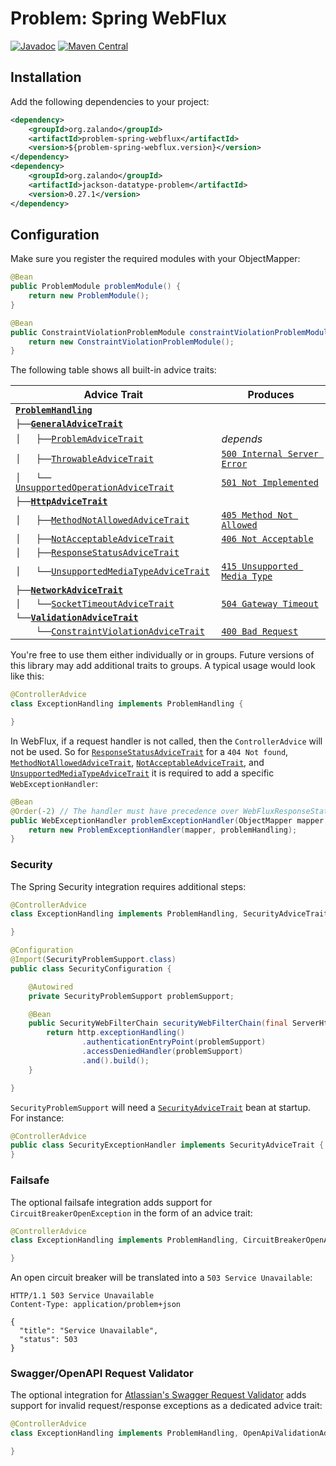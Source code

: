 # Problem: Spring WebFlux

[![Javadoc](http://javadoc.io/badge/org.zalando/problem-spring-webflux.svg)](http://www.javadoc.io/doc/org.zalando/problem-spring-webflux)
[![Maven Central](https://img.shields.io/maven-central/v/org.zalando/problem-spring-webflux.svg)](https://maven-badges.herokuapp.com/maven-central/org.zalando/problem-spring-webflux)

## Installation

Add the following dependencies to your project:

```xml
<dependency>
    <groupId>org.zalando</groupId>
    <artifactId>problem-spring-webflux</artifactId>
    <version>${problem-spring-webflux.version}</version>
</dependency>
<dependency>
    <groupId>org.zalando</groupId>
    <artifactId>jackson-datatype-problem</artifactId>
    <version>0.27.1</version>
</dependency>
```

## Configuration

Make sure you register the required modules with your ObjectMapper:

```java
@Bean
public ProblemModule problemModule() {
    return new ProblemModule();
}

@Bean
public ConstraintViolationProblemModule constraintViolationProblemModule() {
    return new ConstraintViolationProblemModule();
}
```

The following table shows all built-in advice traits:

| Advice Trait                                                                                                                                                       | Produces                                                  |
|--------------------------------------------------------------------------------------------------------------------------------------------------------------------|-----------------------------------------------------------|
| [**`ProblemHandling`**](src/main/java/org/zalando/problem/spring/webflux/advice/ProblemHandling.java)                                                              |                                                           |
| `├──`[**`GeneralAdviceTrait`**](src/main/java/org/zalando/problem/spring/webflux/advice/general/GeneralAdviceTrait.java)                                           |                                                           |
| `│   ├──`[`ProblemAdviceTrait`](src/main/java/org/zalando/problem/spring/webflux/advice/general/ProblemAdviceTrait.java)                                           | *depends*                                                 |
| `│   ├──`[`ThrowableAdviceTrait`](src/main/java/org/zalando/problem/spring/webflux/advice/general/ThrowableAdviceTrait.java)                                       | [`500 Internal Server Error`](https://httpstatus.es/500)  |
| `│   └──`[ `UnsupportedOperationAdviceTrait`](src/main/java/org/zalando/problem/spring/webflux/advice/general/UnsupportedOperationAdviceTrait.java)                | [`501 Not Implemented`](https://httpstatus.es/501)        |
| `├──`[**`HttpAdviceTrait`**](src/main/java/org/zalando/problem/spring/webflux/advice/http/HttpAdviceTrait.java)                                                    |                                                           |
| `│   ├──`[`MethodNotAllowedAdviceTrait`](src/main/java/org/zalando/problem/spring/webflux/advice/http/MethodNotAllowedAdviceTrait.java)                            | [`405 Method Not Allowed`](https://httpstatus.es/405)     |
| `│   ├──`[`NotAcceptableAdviceTrait`](src/main/java/org/zalando/problem/spring/webflux/advice/http/NotAcceptableAdviceTrait.java)                                  | [`406 Not Acceptable`](https://httpstatus.es/406)         |
| `│   ├──`[`ResponseStatusAdviceTrait`](src/main/java/org/zalando/problem/spring/webflux/advice/http/ResponseStatusAdviceTrait.java)                                |                                                           |
| `│   └──`[`UnsupportedMediaTypeAdviceTrait`](src/main/java/org/zalando/problem/spring/webflux/advice/http/UnsupportedMediaTypeAdviceTrait.java)                    | [`415 Unsupported Media Type`](https://httpstatus.es/415) |
| `├──`[**`NetworkAdviceTrait`**](src/main/java/org/zalando/problem/spring/webflux/advice/network/NetworkAdviceTrait.java)                                           |                                                           |
| `│   └──`[`SocketTimeoutAdviceTrait`](src/main/java/org/zalando/problem/spring/webflux/advice/network/SocketTimeoutAdviceTrait.java)                               | [`504 Gateway Timeout`](https://httpstatus.es/504)        |
| `└──`[**`ValidationAdviceTrait`**](src/main/java/org/zalando/problem/spring/webflux/advice/validation/ValidationAdviceTrait.java)                                  |                                                           |
| `    └──`[`ConstraintViolationAdviceTrait`](src/main/java/org/zalando/problem/spring/webflux/advice/validation/ConstraintViolationAdviceTrait.java)                | [`400 Bad Request`](https://httpstatus.es/400)            |

You're free to use them either individually or in groups. Future versions of this library may add additional traits to groups. A typical usage would look like this:

```java
@ControllerAdvice
class ExceptionHandling implements ProblemHandling {

}
```

In WebFlux, if a request handler is not called, then the `ControllerAdvice` will not be used. So for
[`ResponseStatusAdviceTrait`](src/main/java/org/zalando/problem/spring/webflux/advice/http/ResponseStatusAdviceTrait.java) for a `404 Not found`, 
[`MethodNotAllowedAdviceTrait`](src/main/java/org/zalando/problem/spring/webflux/advice/http/MethodNotAllowedAdviceTrait.java), 
[`NotAcceptableAdviceTrait`](src/main/java/org/zalando/problem/spring/webflux/advice/http/NotAcceptableAdviceTrait.java), 
and [`UnsupportedMediaTypeAdviceTrait`](src/main/java/org/zalando/problem/spring/webflux/advice/http/UnsupportedMediaTypeAdviceTrait.java)
it is required to add a specific `WebExceptionHandler`:

```java
@Bean
@Order(-2) // The handler must have precedence over WebFluxResponseStatusExceptionHandler and Spring Boot's ErrorWebExceptionHandler
public WebExceptionHandler problemExceptionHandler(ObjectMapper mapper, ProblemHandling problemHandling) {
    return new ProblemExceptionHandler(mapper, problemHandling);
}
```

### Security

The Spring Security integration requires additional steps:

```java
@ControllerAdvice
class ExceptionHandling implements ProblemHandling, SecurityAdviceTrait {

}
```

```java
@Configuration
@Import(SecurityProblemSupport.class)
public class SecurityConfiguration {

    @Autowired
    private SecurityProblemSupport problemSupport;

    @Bean
    public SecurityWebFilterChain securityWebFilterChain(final ServerHttpSecurity http) {
        return http.exceptionHandling()
                .authenticationEntryPoint(problemSupport)
                .accessDeniedHandler(problemSupport)
                .and().build();
    }

}
```

`SecurityProblemSupport` will need a [`SecurityAdviceTrait`](src/main/java/org/zalando/problem/spring/webflux/advice/security/SecurityAdviceTrait.java) bean at startup. For instance:

```java
@ControllerAdvice
public class SecurityExceptionHandler implements SecurityAdviceTrait {
}
```

### Failsafe

The optional failsafe integration adds support for `CircuitBreakerOpenException` in the form of an advice trait:

```java
@ControllerAdvice
class ExceptionHandling implements ProblemHandling, CircuitBreakerOpenAdviceTrait {

}
```

An open circuit breaker will be translated into a `503 Service Unavailable`:

```http
HTTP/1.1 503 Service Unavailable
Content-Type: application/problem+json

{
  "title": "Service Unavailable",
  "status": 503
}
```

### Swagger/OpenAPI Request Validator

The optional integration for [Atlassian's Swagger Request Validator](https://bitbucket.org/atlassian/swagger-request-validator)
adds support for invalid request/response exceptions as a dedicated advice trait:

```java
@ControllerAdvice
class ExceptionHandling implements ProblemHandling, OpenApiValidationAdviceTrait {

}
```
